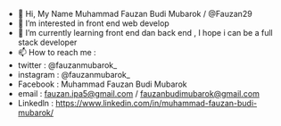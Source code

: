 - 👋 Hi, My Name Muhammad Fauzan Budi Mubarok / @Fauzan29
- 👀 I’m interested in front end web develop
- 🌱 I’m currently learning front end dan back end , I hope i can be a full stack developer
- 📫 How to reach me :
- twitter : @fauzanmubarok_
- instagram : @fauzanmubarok_
- Facebook : Muhammad Fauzan Budi Mubarok
- email : fauzan.ipa5@gmail.com / fauzanbudimubarok@gmail.com
- Linkedln : https://www.linkedin.com/in/muhammad-fauzan-budi-mubarok/

<!---
Fauzan29/Fauzan29 is a ✨ special ✨ repository because its `README.md` (this file) appears on your GitHub profile.
You can click the Preview link to take a look at your changes.
--->
